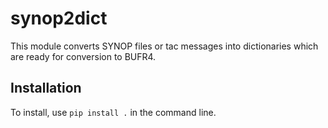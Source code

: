 # synop2dict

This module converts SYNOP files or tac messages into dictionaries which are ready for conversion to BUFR4.

## Installation

To install, use `pip install .` in the command line.
